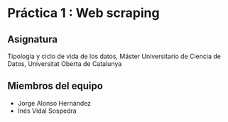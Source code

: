 # Práctica 1 : Web scraping

## Asignatura

Tipología y ciclo de vida de los datos, Máster  Universitario de Ciencia de Datos, Universitat Oberta de Catalunya

## Miembros del equipo

* Jorge Alonso Hernández
* Inés Vidal Sospedra

















